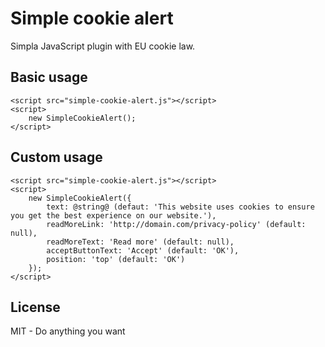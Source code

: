 Simple cookie alert
===================

Simpla JavaScript plugin with EU cookie law.


Basic usage
-----------

```
<script src="simple-cookie-alert.js"></script>
<script>
    new SimpleCookieAlert();
</script>
```

Custom usage
------------

```
<script src="simple-cookie-alert.js"></script>
<script>
    new SimpleCookieAlert({
    	text: @string@ (defaut: 'This website uses cookies to ensure you get the best experience on our website.'),
        readMoreLink: 'http://domain.com/privacy-policy' (default: null),
        readMoreText: 'Read more' (default: null),
        acceptButtonText: 'Accept' (default: 'OK'),
        position: 'top' (default: 'OK')
    });
</script>
```

License
-------

MIT - Do anything you want